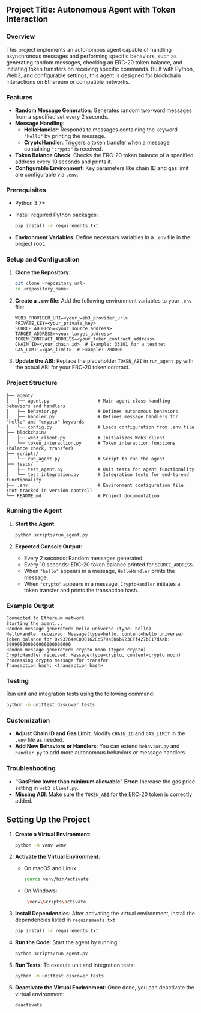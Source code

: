 ## Project Title: Autonomous Agent with Token Interaction

### Overview

This project implements an autonomous agent capable of handling asynchronous messages and performing specific behaviors, such as generating random messages, checking an ERC-20 token balance, and initiating token transfers on receiving specific commands. Built with Python, Web3, and configurable settings, this agent is designed for blockchain interactions on Ethereum or compatible networks.

### Features

- **Random Message Generation**: Generates random two-word messages from a specified set every 2 seconds.
- **Message Handling**:
  - **HelloHandler**: Responds to messages containing the keyword `"hello"` by printing the message.
  - **CryptoHandler**: Triggers a token transfer when a message containing `"crypto"` is received.
- **Token Balance Check**: Checks the ERC-20 token balance of a specified address every 10 seconds and prints it.
- **Configurable Environment**: Key parameters like chain ID and gas limit are configurable via `.env`.

### Prerequisites

- Python 3.7+
- Install required Python packages:

  ```bash
  pip install -r requirements.txt
  ```

- **Environment Variables**: Define necessary variables in a `.env` file in the project root.

### Setup and Configuration

1. **Clone the Repository**:
   ```bash
   git clone <repository_url>
   cd <repository_name>
   ```

2. **Create a `.env` file**:
   Add the following environment variables to your `.env` file:

   ```plaintext
   WEB3_PROVIDER_URI=<your_web3_provider_url>
   PRIVATE_KEY=<your_private_key>
   SOURCE_ADDRESS=<your_source_address>
   TARGET_ADDRESS=<your_target_address>
   TOKEN_CONTRACT_ADDRESS=<your_token_contract_address>
   CHAIN_ID=<your_chain_id>  # Example: 33101 for a testnet
   GAS_LIMIT=<gas_limit>  # Example: 200000
   ```

3. **Update the ABI**:
   Replace the placeholder `TOKEN_ABI` in `run_agent.py` with the actual ABI for your ERC-20 token contract.

### Project Structure

```
├── agent/
│   ├── agent.py                  # Main agent class handling behaviors and handlers
│   ├── behavior.py               # Defines autonomous behaviors
│   ├── handler.py                # Defines message handlers for "hello" and "crypto" keywords
│   └── config.py                 # Loads configuration from .env file
├── blockchain/
│   ├── web3_client.py            # Initializes Web3 client
│   └── token_interaction.py      # Token interaction functions (balance check, transfer)
├── scripts/
│   └── run_agent.py              # Script to run the agent
├── tests/
│   ├── test_agent.py             # Unit tests for agent functionality
│   └── test_integration.py       # Integration tests for end-to-end functionality
├── .env                          # Environment configuration file (not tracked in version control)
└── README.md                     # Project documentation
```

### Running the Agent

1. **Start the Agent**:
   ```bash
   python scripts/run_agent.py
   ```

2. **Expected Console Output**:
   - Every 2 seconds: Random messages generated.
   - Every 10 seconds: ERC-20 token balance printed for `SOURCE_ADDRESS`.
   - When `"hello"` appears in a message, `HelloHandler` prints the message.
   - When `"crypto"` appears in a message, `CryptoHandler` initiates a token transfer and prints the transaction hash.

### Example Output

```plaintext
Connected to Ethereum network
Starting the agent...
Random message generated: hello universe (type: hello)
HelloHandler received: Message(type=hello, content=hello universe)
Token balance for 0x93764eC0D0162Ec579a506b923CFf427bE17dAab: 999999000000000000000000
Random message generated: crypto moon (type: crypto)
CryptoHandler received: Message(type=crypto, content=crypto moon)
Processing crypto message for transfer
Transaction hash: <transaction_hash>
```

### Testing

Run unit and integration tests using the following command:

```bash
python -m unittest discover tests
```

### Customization

- **Adjust Chain ID and Gas Limit**: Modify `CHAIN_ID` and `GAS_LIMIT` in the `.env` file as needed.
- **Add New Behaviors or Handlers**: You can extend `behavior.py` and `handler.py` to add more autonomous behaviors or message handlers.

### Troubleshooting

- **"GasPrice lower than minimum allowable" Error**: Increase the gas price setting in `web3_client.py`.
- **Missing ABI**: Make sure the `TOKEN_ABI` for the ERC-20 token is correctly added.

## Setting Up the Project

1. **Create a Virtual Environment**:
   ```bash
   python -m venv venv
   ```

2. **Activate the Virtual Environment**:
   - On macOS and Linux:
     ```bash
     source venv/bin/activate
     ```
   - On Windows:
     ```bash
     .\venv\Scripts\activate
     ```

3. **Install Dependencies**:
   After activating the virtual environment, install the dependencies listed in `requirements.txt`:
   ```bash
   pip install -r requirements.txt
   ```

4. **Run the Code**:
   Start the agent by running:
   ```bash
   python scripts/run_agent.py
   ```

5. **Run Tests**:
   To execute unit and integration tests:
   ```bash
   python -m unittest discover tests
   ```

6. **Deactivate the Virtual Environment**:
   Once done, you can deactivate the virtual environment:
   ```bash
   deactivate
   ```
